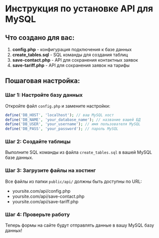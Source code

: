 # Инструкция по установке API для MySQL

## Что создано для вас:

1. **config.php** - конфигурация подключения к базе данных
2. **create_tables.sql** - SQL команды для создания таблиц
3. **save-contact.php** - API для сохранения контактных заявок
4. **save-tariff.php** - API для сохранения заявок на тарифы

## Пошаговая настройка:

### Шаг 1: Настройте базу данных
Откройте файл `config.php` и замените настройки:
```php
define('DB_HOST', 'localhost'); // ваш MySQL хост
define('DB_NAME', 'your_database_name'); // название вашей БД
define('DB_USER', 'your_username'); // имя пользователя MySQL
define('DB_PASS', 'your_password'); // пароль MySQL
```

### Шаг 2: Создайте таблицы
Выполните SQL команды из файла `create_tables.sql` в вашей MySQL базе данных.

### Шаг 3: Загрузите файлы на хостинг
Все файлы из папки `public/api/` должны быть доступны по URL:
- yoursite.com/api/config.php
- yoursite.com/api/save-contact.php  
- yoursite.com/api/save-tariff.php

### Шаг 4: Проверьте работу
Теперь формы на сайте будут отправлять данные в вашу MySQL базу данных!
